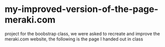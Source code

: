 # my-improved-version-of-the-page-meraki.com
project for the boobstrap class, we were asked to recreate and improve the meraki.com website, the following is the page I handed out in class
